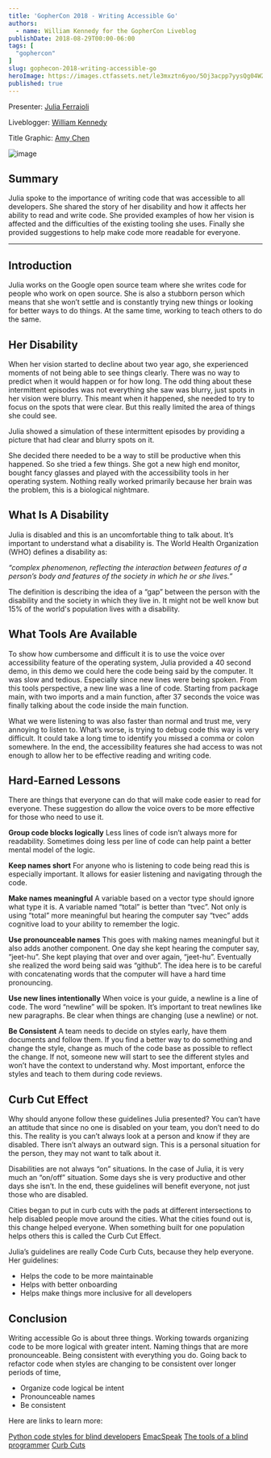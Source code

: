 ```yaml
---
title: 'GopherCon 2018 - Writing Accessible Go'
authors:
  - name: William Kennedy for the GopherCon Liveblog
publishDate: 2018-08-29T00:00-06:00
tags: [
  "gophercon"
]
slug: gophecon-2018-writing-accessible-go
heroImage: https://images.ctfassets.net/le3mxztn6yoo/5Oj3acpp7yysQg04W2AW4A/a93d79c10ad903d3902f6b6d8707973a/mechanic-tire-2.jpg
published: true
---
```


Presenter: [Julia Ferraioli](https://www.gophercon.com/agenda/speakers/279050)

Liveblogger: [William Kennedy](https://twitter.com/goinggodotnet)

Title Graphic: [Amy Chen](https://twitter.com/TheAmyCode)

![image](https://user-images.githubusercontent.com/1646931/44930115-249bb180-ad12-11e8-821f-29bb8bb9fef7.png)


## Summary

Julia spoke to the importance of writing code that was accessible to all developers. She shared the story of her disability and how it affects her ability to read and write code. She provided examples of how her vision is affected and the difficulties of the existing tooling she uses. Finally she provided suggestions to help make code more readable for everyone.

---

## Introduction

Julia works on the Google open source team where she writes code for people who work on open source. She is also a stubborn person which means that she won’t settle and is constantly trying new things or looking for better ways to do things. At the same time, working to teach others to do the same.

## Her Disability

When her vision started to decline about two year ago, she experienced moments of not being able to see things clearly. There was no way to predict when it would happen or for how long. The odd thing about these intermittent episodes was not everything she saw was blurry, just spots in her vision were blurry. This meant when it happened, she needed to try to focus on the spots that were clear. But this really limited the area of things she could see.

Julia showed a simulation of these intermittent episodes by providing a picture that had clear and blurry spots on it.

She decided there needed to be a way to still be productive when this happened. So she tried a few things. She got a new high end monitor, bought fancy glasses and played with the accessibility tools in her operating system. Nothing really worked primarily because her brain was the problem, this is a biological nightmare.

## What Is A Disability

Julia is disabled and this is an uncomfortable thing to talk about. It’s important to understand what a disability is. The World Health Organization (WHO) defines a disability as:

_“complex phenomenon, reflecting the interaction between features of a person’s body and features of the society in which he or she lives.”_

The definition is describing the idea of a “gap” between the person with the disability and the society in which they live in. It might not be well know but 15% of the world's population lives with a disability.

## What Tools Are Available

To show how cumbersome and difficult it is to use the voice over accessibility feature of the operating system, Julia provided a 40 second demo, in this demo we could here the code being said by the computer. It was slow and tedious. Especially since new lines were being spoken. From this tools perspective, a new line was a line of code. Starting from package main, with two imports and a main function, after 37 seconds the voice was finally talking about the code inside the main function.

What we were listening to was also faster than normal and trust me, very annoying to listen to. What’s worse, is trying to debug code this way is very difficult. It could take a long time to identify you missed a comma or colon somewhere. In the end, the accessibility features she had access to was not enough to allow her to be effective reading and writing code.

## Hard-Earned Lessons

There are things that everyone can do that will make code easier to read for everyone. These suggestion do allow the voice overs to be more effective for those who need to use it.

**Group code blocks logically**
Less lines of code isn’t always more for readability. Sometimes doing less per line of code can help paint a better mental model of the logic.

**Keep names short**
For anyone who is listening to code being read this is especially important. It allows for easier listening and navigating through the code.

**Make names meaningful**
A variable based on a vector type should ignore what type it is. A variable named “total” is better than “tvec”. Not only is using “total” more meaningful but hearing the computer say “tvec” adds cognitive load to your ability to remember the logic.

**Use pronounceable names**
This goes with making names meaningful but it also adds another component. One day she kept hearing the computer say, “jeet-hu”. She kept playing that over and over again, “jeet-hu”. Eventually she realized the word being said was “github”. The idea here is to be careful with concatenating words that the computer will have a hard time pronouncing.

**Use new lines intentionally**
When voice is your guide, a newline is a line of code. The word “newline” will be spoken. It’s important to treat newlines like new paragraphs. Be clear when things are changing (use a newline) or not.

**Be Consistent**
A team needs to decide on styles early, have them documents and follow them. If you find a better way to do something and change the style, change as much of the code base as possible to reflect the change. If not, someone new will start to see the different styles and won’t have the context to understand why. Most important, enforce the styles and teach to them during code reviews.

## Curb Cut Effect

Why should anyone follow these guidelines Julia presented? You can’t have an attitude that since no one is disabled on your team, you don’t need to do this. The reality is you can’t always look at a person and know if they are disabled. There isn’t always an outward sign. This is a personal situation for the person, they may not want to talk about it.

Disabilities are not always “on” situations. In the case of Julia, it is very much an “on/off” situation. Some days she is very productive and other days she isn’t. In the end, these guidelines will benefit everyone, not just those who are disabled.

Cities began to put in curb cuts with the pads at different intersections to help disabled people move around the cities. What the cities found out is, this change helped everyone. When something built for one population helps others this is called the Curb Cut Effect.

Julia’s guidelines are really Code Curb Cuts, because they help everyone. Her guidelines:
* Helps the code to be more maintainable
* Helps with better onboarding
* Helps make things more inclusive for all developers

## Conclusion

Writing accessible Go is about three things. Working towards organizing code to be more logical with greater intent. Naming things that are more pronounceable. Being consistent with everything you do. Going back to refactor code when styles are changing to be consistent over longer periods of time,

* Organize code logical be intent
* Pronounceable names
* Be consistent

Here are links to learn more:

[Python code styles for blind developers](https://www.youtube.com/watch?v=bTAFl8P2DkE&feature=youtu.be&t=22m59s)
[EmacSpeak](https://github.com/tvraman/emacspeak)
[The tools of a blind programmer](https://www.parhamdoustdar.com/2016/04/03/tools-of-blind-programmer/)
[Curb Cuts](https://99percentinvisible.org/episde/curb-cuts/)

